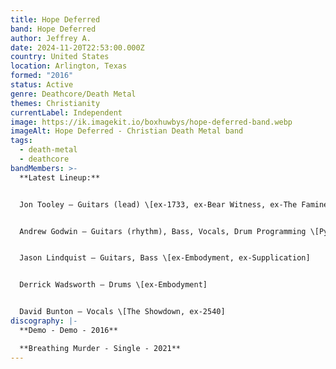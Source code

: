 ```yaml
---
title: Hope Deferred
band: Hope Deferred
author: Jeffrey A.
date: 2024-11-20T22:53:00.000Z
country: United States
location: Arlington, Texas
formed: "2016"
status: Active
genre: Deathcore/Death Metal
themes: Christianity
currentLabel: Independent
image: https://ik.imagekit.io/boxhuwbys/hope-deferred-band.webp
imageAlt: Hope Deferred - Christian Death Metal band
tags:
  - death-metal
  - deathcore
bandMembers: >-
  **Latest Lineup:**


  Jon Tooley – Guitars (lead) \[ex-1733, ex-Bear Witness, ex-The Famine (live)]


  Andrew Godwin – Guitars (rhythm), Bass, Vocals, Drum Programming \[Pyrithion, ex-Embodyment, ex-The Famine, ex-Supplication]


  Jason Lindquist – Guitars, Bass \[ex-Embodyment, ex-Supplication]


  Derrick Wadsworth – Drums \[ex-Embodyment]


  David Bunton – Vocals \[The Showdown, ex-2540]
discography: |-
  **Demo - Demo - 2016**

  **Breathing Murder - Single - 2021**
---
```


